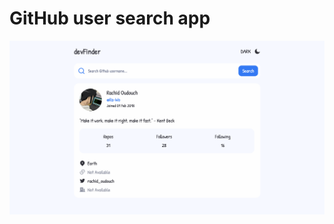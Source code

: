# GitHub user search app
![screenshot](https://raw.githubusercontent.com/Ra-Wo/devFinder/main/ScreenShot.png)
